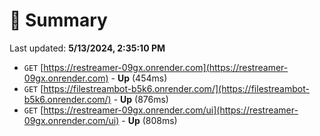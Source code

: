 # 📖 Summary
Last updated: **5/13/2024, 2:35:10 PM**

- `GET` [https://restreamer-09gx.onrender.com](https://restreamer-09gx.onrender.com) - **Up** (454ms)
- `GET` [https://filestreambot-b5k6.onrender.com/](https://filestreambot-b5k6.onrender.com/) - **Up** (876ms)
- `GET` [https://restreamer-09gx.onrender.com/ui](https://restreamer-09gx.onrender.com/ui) - **Up** (808ms)
